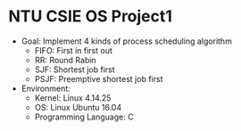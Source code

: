 # NTU CSIE OS Project1
* Goal: Implement 4 kinds of process scheduling algorithm
	* FIFO: First in first out
	* RR: Round Rabin
	* SJF: Shortest job first
	* PSJF: Preemptive shortest job first
* Environment: 
	* Kernel: Linux 4.14.25
	* OS: Linux Ubuntu 16.04
	* Programming Language: C
